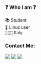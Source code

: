 <h3> ❓ Who I am ❓ </h3>
  
📚 Student </br>
🐧 Linux user </br>
🇮🇹 Italy </br>

<h3> Contact Me: </h3>
  
[<img src="https://img.shields.io/badge/GitHub-grey?style=for-the-badge&logo=github" />](https://github.com/ginop-1)
[<img src="https://img.shields.io/badge/Reddit-grey?style=for-the-badge&logo=reddit" />](https://www.reddit.com/user/Take_F)
[<img src="https://img.shields.io/badge/Telegram-grey?style=for-the-badge&logo=telegram" />](https://telegram.me/ilginop)
